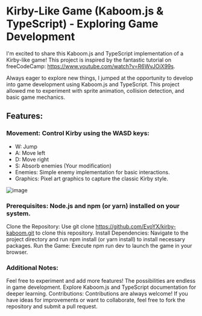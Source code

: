 # Kirby-Like Game (Kaboom.js & TypeScript) - Exploring Game Development
I'm excited to share this Kaboom.js and TypeScript implementation of a Kirby-like game! This project is inspired by the fantastic tutorial on freeCodeCamp: https://www.youtube.com/watch?v=R6WvJOiX99s.

Always eager to explore new things, I jumped at the opportunity to develop into game development using Kaboom.js and TypeScript. This project allowed me to experiment with sprite animation, collision detection, and basic game mechanics.

## Features:

### Movement: Control Kirby using the WASD keys:
- W: Jump
- A: Move left
- D: Move right
- S: Absorb enemies (Your modification)
- Enemies: Simple enemy implementation for basic interactions.
- Graphics: Pixel art graphics to capture the classic Kirby style.

![image](https://github.com/EvoYX/kirby-kaboom/assets/56182367/52d0b87d-42d4-4338-8b5f-30e3c88aa0ac)


### Prerequisites: Node.js and npm (or yarn) installed on your system.
Clone the Repository: Use git clone https://github.com/EvoYX/kirby-kaboom.git to clone this repository.
Install Dependencies: Navigate to the project directory and run npm install (or yarn install) to install necessary packages.
Run the Game: Execute npm run dev to launch the game in your browser.

### Additional Notes:

Feel free to experiment and add more features! The possibilities are endless in game development.
Explore Kaboom.js and TypeScript documentation for deeper learning.
Contributions:
Contributions are always welcome! If you have ideas for improvements or want to collaborate, feel free to fork the repository and submit a pull request.

